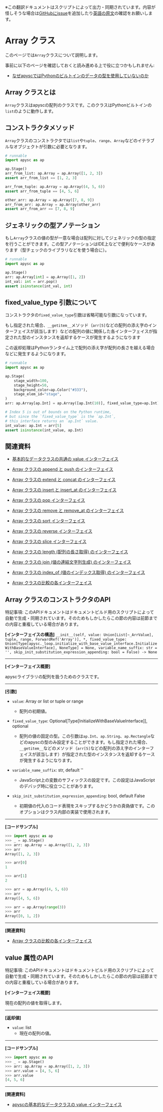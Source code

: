 <span class="inconspicuous-txt">※この翻訳ドキュメントはスクリプトによって出力・同期されています。内容が怪しそうな場合は<a href="https://github.com/simon-ritchie/apysc/issues" target="_blank">GitHubにissue</a>を追加したり[英語の原文](https://simon-ritchie.github.io/apysc/en/array.html)の確認をお願いします。</span>

# Array クラス

このページでは`Array`クラスについて説明します。

事前に以下のページを確認しておくと読み進める上で役に立つかもしれません:

- [なぜapyscではPythonのビルトインのデータの型を使用していないのか](jp_why_apysc_doesnt_use_python_builtin_data_type.md)

## Array クラスとは

`Array`クラスはapyscの配列のクラスです。このクラスはPythonビルトインの`list`のように動作します。

## コンストラクタメソッド

`Array`クラスのコンストラクタでは`list`や`tuple`、`range`、`Array`などのイテラブルなオブジェクトが引数に必要となります。

```py
# runnable
import apysc as ap

ap.Stage()
arr_from_list: ap.Array = ap.Array([1, 2, 3])
assert arr_from_list == [1, 2, 3]

arr_from_tuple: ap.Array = ap.Array((4, 5, 6))
assert arr_from_tuple == [4, 5, 6]

other_arr: ap.Array = ap.Array([7, 8, 9])
arr_from_arr: ap.Array = ap.Array(other_arr)
assert arr_from_arr == [7, 8, 9]
```

## ジェネリックの型アノテーション

もし`Array`クラスの値の型が一意な場合は配列に対してジェネリックの型の指定を行うことができます。この型アノテーションはIDE上などで便利なケースがあります（型チェックのライブラリなどを使う場合に）。

```py
# runnable
import apysc as ap

ap.Stage()
arr: ap.Array[int] = ap.Array([1, 2])
int_val: int = arr.pop()
assert isinstance(int_val, int)
```

## fixed_value_type 引数について

コンストラクタの`fixed_value_type`引数は省略可能な引数になっています。

もし指定された場合、`__getitem__`メソッド（`arr[5]`などの配列の添え字のインターフェイスが該当します）などの配列の値に関係した各インターフェイスが指定された型のインスタンスを返却するケースが発生するようになります

この返却処理はPythonランタイム上で配列の添え字が配列の長さを越える場合などに発生するようになります。

```py
# runnable
import apysc as ap

ap.Stage(
    stage_width=100,
    stage_height=50,
    background_color=ap.Color("#333"),
    stage_elem_id="stage",
)
arr: ap.Array[ap.Int] = ap.Array([ap.Int(10)], fixed_value_type=ap.Int)

# Index 5 is out of bounds on the Python runtime,
# but since the `fixed_value_type` is the `ap.Int`,
# this interface returns an `ap.Int` value.
int_value: ap.Int = arr[5]
assert isinstance(int_value, ap.Int)
```

## 関連資料

- [基本的なデータクラスの共通の value インターフェイス](jp_fundamental_data_classes_value_interface.md)
- [Array クラスの append と push のインターフェイス](jp_array_append_and_push.md)

- [Array クラスの extend と concat のインターフェイス](jp_array_extend_and_concat.md)
- [Array クラスの insert と insert_at のインターフェイス](jp_array_insert_and_insert_at.md)

- [Array クラスの pop インターフェイス](jp_array_pop.md)
- [Array クラスの remove と remove_at のインターフェイス](jp_array_remove_and_remove_at.md)

- [Array クラスの sort インターフェイス](jp_array_sort.md)
- [Array クラスの reverse インターフェイス](jp_array_reverse.md)

- [Array クラスの slice インターフェイス](jp_array_slice.md)
- [Array クラスの length (配列の長さ取得) のインターフェイス](jp_array_length.md)

- [Array クラスの join (値の連結文字列生成) のインターフェイス](jp_array_join.md)
- [Array クラスの index_of (値のインデックス取得) のインターフェイス](jp_array_index_of.md)

- [Array クラスの比較の各インターフェイス](jp_array_comparison.md)

## Array クラスのコンストラクタのAPI

<span class="inconspicuous-txt">特記事項: このAPIドキュメントはドキュメントビルド用のスクリプトによって自動で生成・同期されています。そのためもしかしたらこの節の内容は前節までの内容と重複している場合があります。</span>

**[インターフェイスの構造]** `__init__(self, value: Union[List[~_ArrValue], tuple, range, ForwardRef('Array')], *, fixed_value_type: Union[Type[apysc._loop.initialize_with_base_value_interface.InitializeWithBaseValueInterface], NoneType] = None, variable_name_suffix: str = '', skip_init_substitution_expression_appending: bool = False) -> None`<hr>

**[インターフェイス概要]**

apyscライブラリの配列を扱うためのクラスです。<hr>

**[引数]**

- `value`: Array or list or tuple or range
  - 配列の初期値。

- `fixed_value_type`: Optional[Type[InitializeWithBaseValueInterface]], optional
  - 配列の値の固定の型。この引数は`ap.Int`、`ap.String`、`ap.Rectangle`などのapyscの型のみ設定することができます。もし指定された場合、`__getitem__`などのメソッド（`arr[5]`などの配列の添え字のインターフェイスが該当します）が指定された型のインスタンスを返却するケースが発生するようになります。

- `variable_name_suffix`: str, default ''
  - JavaScript上の変数のサフィックスの設定です。この設定はJavaScriptのデバッグ時に役立つことがあります。

- `skip_init_substitution_expression_appending`: bool, default False
  - 初期値の代入のコード表現をスキップするかどうかの真偽値です。このオプションはクラス内部の実装で使用されます。

<hr>

**[コードサンプル]**

```py
>>> import apysc as ap
>>> _ = ap.Stage()
>>> arr: ap.Array = ap.Array([1, 2, 3])
>>> arr
Array([1, 2, 3])

>>> arr[0]
1

>>> arr[1]
2

>>> arr = ap.Array((4, 5, 6))
>>> arr
Array([4, 5, 6])

>>> arr = ap.Array(range(3))
>>> arr
Array([0, 1, 2])
```

<hr>

**[関連資料]**

- [Array クラスの比較の各インターフェイス](https://simon-ritchie.github.io/apysc/jp/jp_array_comparison.html)

## value 属性のAPI

<span class="inconspicuous-txt">特記事項: このAPIドキュメントはドキュメントビルド用のスクリプトによって自動で生成・同期されています。そのためもしかしたらこの節の内容は前節までの内容と重複している場合があります。</span>

**[インターフェイス概要]**

現在の配列の値を取得します。<hr>

**[返却値]**

- `value`: list
  - 現在の配列の値。

<hr>

**[コードサンプル]**

```py
>>> import apysc as ap
>>> _ = ap.Stage()
>>> arr: ap.Array = ap.Array([1, 2, 3])
>>> arr.value = [4, 5, 6]
>>> arr.value
[4, 5, 6]
```

<hr>

**[関連資料]**

- [apyscの基本的なデータクラスの value インターフェイス](https://simon-ritchie.github.io/apysc/jp/jp_fundamental_data_classes_value_interface.html)